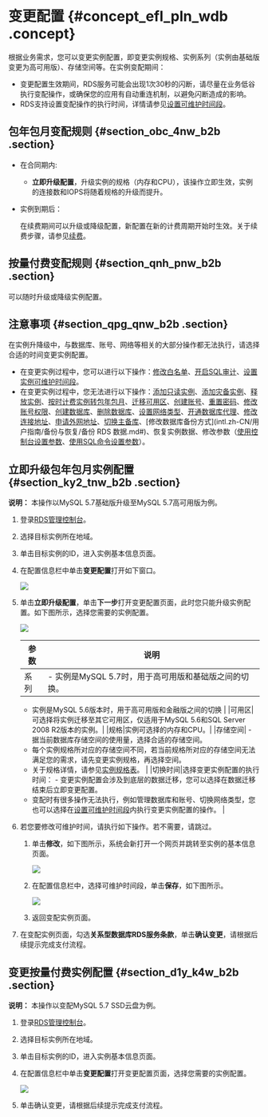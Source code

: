 # 变更配置 {#concept_efl_pln_wdb .concept}

根据业务需求，您可以变更实例配置，即变更实例规格、实例系列（实例由基础版变更为高可用版）、存储空间等。在实例变配期间：

-   变更配置生效期间，RDS服务可能会出现1次30秒的闪断，请尽量在业务低谷执行变配操作，或确保您的应用有自动重连机制，以避免闪断造成的影响。
-   RDS支持设置变配操作的执行时间，详情请参见[设置可维护时间段](intl.zh-CN/用户指南/实例管理/设置可维护时间段.md#)。

## 包年包月变配规则 {#section_obc_4nw_b2b .section}

-   在合同期内:

    -   **立即升级配置**，升级实例的规格（内存和CPU），该操作立即生效，实例的连接数和IOPS将随着规格的升级而提升。
-   实例到期后：

    在续费期间可以升级或降级配置，新配置在新的计费周期开始时生效。关于续费步骤，请参见[续费](../../../../intl.zh-CN/产品定价/续费.md#)。


## 按量付费变配规则 {#section_qnh_pnw_b2b .section}

可以随时升级或降级实例配置。

## 注意事项 {#section_qpg_qnw_b2b .section}

在实例升降级中，与数据库、账号、网络等相关的大部分操作都无法执行，请选择合适的时间变更实例配置。

-   在变更实例过程中，您可以进行以下操作：[修改白名单](intl.zh-CN/用户指南/安全管理/设置白名单.md#)、[开启SQL审计](intl.zh-CN/用户指南/安全管理/SQL审计.md#)、[设置实例可维护时间段](intl.zh-CN/用户指南/实例管理/设置可维护时间段.md#)。
-   在变更实例过程中，您无法进行以下操作：[添加只读实例](../../../../intl.zh-CN/快速入门MySQL版/扩展实例/只读实例/创建只读实例.md#)、[添加灾备实例](../../../../intl.zh-CN/快速入门MySQL版/扩展实例/灾备实例.md#)、[释放实例](intl.zh-CN/用户指南/实例管理/释放实例.md#)、[按时计费实例转包年包月](intl.zh-CN/用户指南/实例管理/按时计费实例转包年包月.md#)、[迁移可用区](intl.zh-CN/用户指南/实例管理/迁移可用区.md#)、[创建账号](intl.zh-CN/用户指南/账号管理/创建账号.md#)、[重置密码](intl.zh-CN/用户指南/账号管理/重置密码.md#)、[修改账号权限](intl.zh-CN/用户指南/账号管理/修改账号权限.md#)、[创建数据库](intl.zh-CN/用户指南/数据库管理/创建数据库.md#)、[删除数据库](intl.zh-CN/用户指南/数据库管理/删除数据库.md#)、[设置网络类型](intl.zh-CN/用户指南/网络管理/设置网络类型.md#)、[开通数据库代理](https://www.alibabacloud.com/help/zh/doc-detail/72253.htm)、[修改连接地址](intl.zh-CN/用户指南/网络管理/设置内外网地址.md#)、[申请外网地址](../../../../intl.zh-CN/快速入门MySQL版/初始化配置/申请外网地址.md#)、[切换主备库](intl.zh-CN/用户指南/实例管理/切换主备实例.md#)、[修改数据库备份方式](intl.zh-CN/用户指南/备份与恢复/备份 RDS 数据.md#)、恢复实例数据、修改参数（[使用控制台设置参数](intl.zh-CN/用户指南/实例管理/设置实例参数/使用控制台设置参数.md#)、[使用SQL命令设置参数](intl.zh-CN/用户指南/实例管理/设置实例参数/使用SQL命令设置参数.md#)）。

## 立即升级包年包月实例配置 {#section_ky2_tnw_b2b .section}

**说明：** 本操作以MySQL 5.7基础版升级至MySQL 5.7高可用版为例。

1.  登录[RDS管理控制台](https://rds.console.aliyun.com/?spm=a2c63.p38356.a3.3.1af14aacbVb5vt)。
2.  选择目标实例所在地域。
3.  单击目标实例的ID，进入实例基本信息页面。
4.  在配置信息栏中单击**变更配置**打开如下窗口。

    ![](http://static-aliyun-doc.oss-cn-hangzhou.aliyuncs.com/assets/img/7891/15326042737047_zh-CN.png)

5.  单击**立即升级配置**，单击**下一步**打开变更配置页面，此时您只能升级实例配置。如下图所示，选择您需要的实例配置。

    ![](http://static-aliyun-doc.oss-cn-hangzhou.aliyuncs.com/assets/img/7891/15326042733042_zh-CN.png)

    |参数|说明|
    |--|--|
    |系列|     -   实例是MySQL 5.7时，用于高可用版和基础版之间的切换。
    -   实例是MySQL 5.6版本时，用于高可用版和金融版之间的切换
 |
    |可用区|可选择将实例迁移至其它可用区，仅适用于MySQL 5.6和SQL Server 2008 R2版本的实例。|
    |规格|实例可选择的内存和CPU。|
    |存储空间|     -   据当前数据库存储空间的使用量，选择合适的存储空间。
    -   每个实例规格所对应的存储空间不同，若当前规格所对应的存储空间无法满足您的需求，请先变更实例规格，再选择空间。
    -   关于规格详情，请参见[实例规格表](../../../../intl.zh-CN/产品简介/实例规格/实例规格表.md#)。
 |
    |切换时间|选择变更实例配置的执行时间：    -   变更实例配置会涉及到底层的数据迁移，您可以选择在数据迁移结束后立即变更配置。
    -   变配时有很多操作无法执行，例如管理数据库和账号、切换网络类型，您也可以选择在[设置可维护时间段](intl.zh-CN/用户指南/实例管理/设置可维护时间段.md#)内执行变更实例配置的操作。
|

6.  若您要修改可维护时间，请执行如下操作。若不需要，请跳过。
    1.  单击**修改**，如下图所示，系统会新打开一个网页并跳转至实例的基本信息页面。

        ![](http://static-aliyun-doc.oss-cn-hangzhou.aliyuncs.com/assets/img/7891/15326042737256_zh-CN.png)

    2.  在配置信息栏中，选择可维护时间段，单击**保存**，如下图所示。

        ![](http://static-aliyun-doc.oss-cn-hangzhou.aliyuncs.com/assets/img/7891/15326042737257_zh-CN.png)

    3.  返回变配实例页面。
7.  在变配实例页面，勾选**关系型数据库RDS服务条款**，单击**确认变更**，请根据后续提示完成支付流程。

## 变更按量付费实例配置 {#section_d1y_k4w_b2b .section}

**说明：** 本操作以变配MySQL 5.7 SSD云盘为例。

1.  登录[RDS管理控制台](https://rds.console.aliyun.com/?spm=a2c63.p38356.a3.3.1af14aacbVb5vt)。
2.  选择目标实例所在地域。
3.  单击目标实例的ID，进入实例基本信息页面。
4.  在配置信息栏中单击**变更配置**打开变更配置页面，选择您需要的实例配置。

    ![](http://static-aliyun-doc.oss-cn-hangzhou.aliyuncs.com/assets/img/7891/15326042737255_zh-CN.png)

5.  单击确认变更，请根据后续提示完成支付流程。

